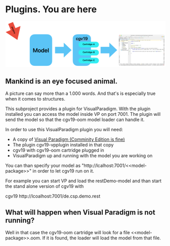 # Plugins. You are here

![plugins-you-are-here.png](doc%2Fimages%2Fplugins-you-are-here.png)

## Mankind is an eye focused animal.

A picture can say more than a 1.000 words. And that's is especially 
true when it comes to structures.

This subproject provides a plugin for VisualParadigm. With the plugin
installed you can access the model inside VP on port 7001. The plugin
will send the model so that the cgv19-oom model loader can handle it.

In order to use this VisualParadigm plugin you will need:

* A copy of [Visual Paradigm (Comminity Edition is fine)](https://www.visual-paradigm.com/download/community.jsp)
* The plugin cgv19-vpplugin installed in that copy
* cgv19 with cgv19-oom cartridge plugged in
* VisualParadigm up and running with the model you are working on

You can than specify your model as "http://lcalhost:7001/&lt;&lt;model-package&gt;&gt;"
in order to let cgv19 run on it.

For example you can start VP and load the restDemo-model and than
start the stand alone version of cgv19 with

cgv19 http://lcoalhost:7001/de.csp.demo.rest

## What will happen when Visual Paradigm is not running?

Well in that case the cgv19-oom cartridge will look for a file
&lt;&lt;model-package&gt;&gt;.oom. If it is found, the loader will load the model
from that file.


